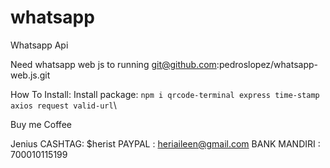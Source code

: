 # whatsapp
Whatsapp Api

Need whatsapp web js to running
git@github.com:pedroslopez/whatsapp-web.js.git

How To Install:
Install package:
```npm i qrcode-terminal express time-stamp axios request valid-url```\

Buy me Coffee

Jenius CASHTAG: $herist
PAYPAL : heriaileen@gmail.com
BANK MANDIRI : 700010115199
